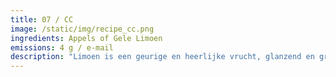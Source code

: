 ```yaml
---
title: 07 / CC
image: /static/img/recipe_cc.png
ingredients: Appels of Gele Limoen
emissions: 4 g / e-mail
description: "Limoen is een geurige en heerlijke vrucht, glanzend en groen. Drie voor een euro? Vaak komt het voor dat er maar één wordt gegeten terwijl de andere onaangeroerd blijven en opdrogen en geel worden. Hun lot is vergelijkbaar met veel cc: e-mails, ontvangen, ongelezen en langzaam aan relevantie verliezend. Integendeel, gele limoenen zijn nog steeds vol van smaak en zijn gebruikt om deze pittige limonade te maken."
---
```

